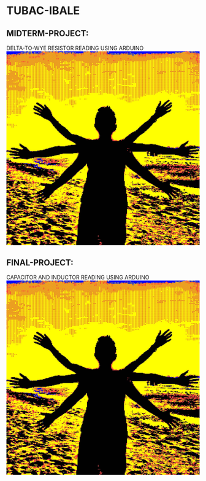 # TUBAC-IBALE
## MIDTERM-PROJECT:
DELTA-TO-WYE RESISTOR READING USING ARDUINO
<br>
[![INSERT YOUR FRITZING PICTURE HERE](https://raw.githubusercontent.com/maxangelo987/MAXANGELO987.GITHUB.IO/master/images/maks.jpg)]()


## FINAL-PROJECT:
CAPACITOR AND INDUCTOR READING USING ARDUINO
<br>
[![INSERT YOUR FRITZING PICTURE HERE](https://raw.githubusercontent.com/maxangelo987/MAXANGELO987.GITHUB.IO/master/images/maks.jpg)]()
